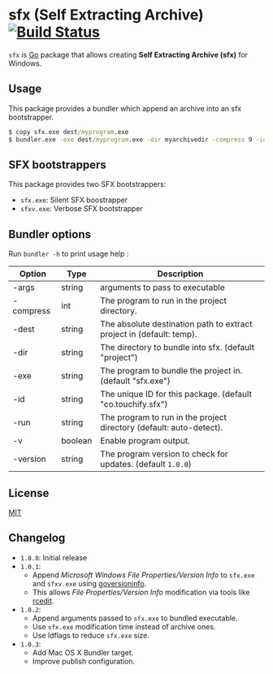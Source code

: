 # sfx (Self Extracting Archive) [![Build Status](https://travis-ci.org/touchifyapp/sfx.png)](https://travis-ci.org/GeertJohan/go.rice)

`sfx` is [Go](http://golang.org/) package that allows creating __Self Extracting Archive (sfx)__ for Windows.

## Usage

This package provides a bundler which append an archive into an sfx bootstrapper.

```cmd
$ copy sfx.exe dest/myprogram.exe
$ bundler.exe -exe dest/myprogram.exe -dir myarchivedir -compress 9 -id myprogramid
```

## SFX bootstrappers

This package provides two SFX bootstrappers:
 * `sfx.exe`: Silent SFX boostrapper
 * `sfxv.exe`: Verbose SFX bootstrapper

## Bundler options

Run `bundler -h` to print usage help :

| Option        | Type      | Description                                                           |
|---------------|-----------|-----------------------------------------------------------------------|
| -args         | string    | arguments to pass to executable                                       |
| -compress     | int       | The program to run in the project directory.                          |
| -dest         | string    | The absolute destination path to extract project in (default: temp).  |
| -dir          | string    | The directory to bundle into sfx. (default "project")                 |
| -exe          | string    | The program to bundle the project in. (default "sfx.exe")             |
| -id           | string    | The unique ID for this package. (default "co.touchify.sfx")           |
| -run          | string    | The program to run in the project directory (default: auto-detect).   |
| -v            | boolean   | Enable program output.                                                |
| -version      | string    | The program version to check for updates. (default `1.0.0`)           |

## License

[MIT](https://github.com/touchifyapp/sfx/blob/master/LICENSE)

## Changelog

 * `1.0.0`: Initial release
 * `1.0.1`:
     * Append _Microsoft Windows File Properties/Version Info_ to `sfx.exe` and `sfxv.exe` using [goversioninfo](https://github.com/josephspurrier/goversioninfo).
     * This allows _File Properties/Version Info_ modification via tools like [rcedit](https://github.com/electron/rcedit).
 * `1.0.2`:
     * Append arguments passed to `sfx.exe` to bundled executable.
     * Use `sfx.exe` modification time instead of archive ones.
     * Use ldflags to reduce `sfx.exe` size.
 * `1.0.3`:
     * Add Mac OS X Bundler target.
     * Improve publish configuration.
